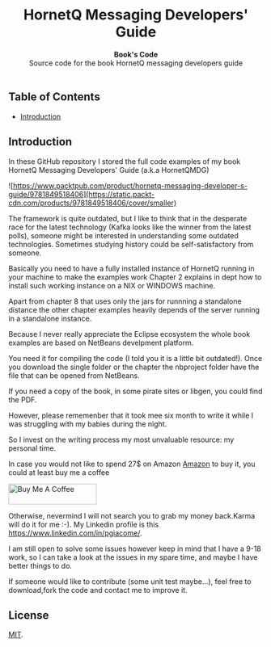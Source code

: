<h1 align="center">HornetQ Messaging Developers' Guide</h1>


<div align="center">
  <strong>Book's Code</strong>
</div>
<div align="center">
   Source code for the book HornetQ messaging developers guide
</div>

<br />

## Table of Contents
- [Introduction](#Introduction)
## Introduction
In these GitHub repository I stored the full code examples of my book HornetQ Messaging Developers' Guide (a.k.a HornetQMDG) 

![https://www.packtpub.com/product/hornetq-messaging-developer-s-guide/9781849518406](https://static.packt-cdn.com/products/9781849518406/cover/smaller)

 
 The framework is quite outdated, but I like to think that in the desperate race for the latest technology (Kafka looks like the winner from the latest polls), someone might be interested in understanding some outdated technologies. 
Sometimes studying history could be self-satisfactory from someone.

Basically you need to have a fully installed instance of HornetQ running in your machine to make the examples work Chapter 2 explains in dept how to install such working instance on a NIX or WINDOWS machine.

Apart from chapter 8 that uses only the jars for runnning a standalone distance the other chapter examples heavily depends of the server running in a standalone instance.

Because I never really appreciate the Eclipse ecosystem the whole book examples are based on NetBeans develpment platform. 

You need it for compiling the code (I told you it is a little bit outdated!). Once you download the single folder or the chapter the nbproject folder have the file that can be opened from NetBeans.  

If you need a copy of the book, in some pirate sites or libgen, you could find the PDF. 

However, please rememenber that it took mee six month to write it while I was struggling with my babies during the night. 

So I invest on the writing process my most unvaluable resource: my personal time.

In case you would not like to spend 27$ on Amazon [Amazon](https://www.amazon.com/HornetQ-Messaging-Developers-Guide-Giacomelli-ebook/dp/B009X5KIGE/ref=sr_1_1?dchild=1&keywords=hornetq&qid=1599849896&sr=8-1) to buy it, you could at least buy me a coffee 

<a href="buymeacoffee.com/aRuj8Ug" target="_blank"><img src="https://cdn.buymeacoffee.com/buttons/default-blue.png" alt="Buy Me A Coffee" height="41" width="174"></a>

Otherwise, nevermind I will not search you to grab my money back.Karma will do it for me :-). My Linkedin profile is this https://www.linkedin.com/in/pgiacome/. 

I am still open to solve some issues however keep in mind that I have a 9-18 work, so I can take a look at the issues in my spare time, and maybe I have better things to do.

If someone would like to contribute (some unit test maybe...), feel free to download,fork the code and contact me to improve it.


## License
[MIT](https://tldrlegal.com/license/mit-license).